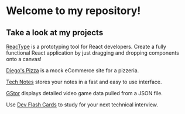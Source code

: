 # Welcome to my repository!

## Take a look at my projects
[ReacType](https://reactype.io/) is a prototyping tool for React developers. Create a fully functional React application by just dragging and dropping components onto a canvas!

[Diego's Pizza](https://diegos-pizza.vercel.app/) is a mock eCommerce site for a pizzeria.

[Tech Notes](https://tech-notes-app.herokuapp.com/) stores your notes in a fast and easy to use interface. 

[GStor](https://guarded-hollows-10232.herokuapp.com) displays detailed video game data pulled from a JSON file.

Use [Dev Flash Cards](https://dev-flash-cards.vercel.app/) to study for your next technical interview.
